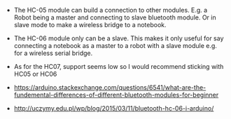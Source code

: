 - The HC-05 module can build a connection to other modules. E.g. a Robot being a master and connecting to slave bluetooth module. Or in slave mode to make a wireless bridge to a notebook.

- The HC-06 module only can be a slave. This makes it only useful for say connecting a notebook as a master to a robot with a slave module e.g. for a wireless serial bridge.

- As for the HC07, support seems low so I would recommend sticking with HC05 or HC06

- https://arduino.stackexchange.com/questions/6541/what-are-the-fundemental-differences-of-different-bluetooth-modules-for-beginner
- http://uczymy.edu.pl/wp/blog/2015/03/11/bluetooth-hc-06-i-arduino/